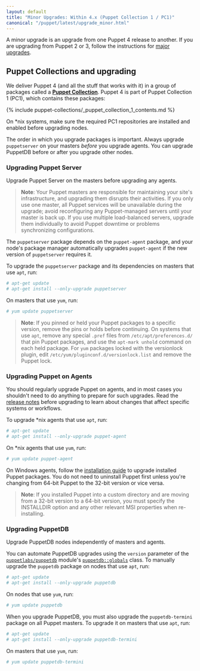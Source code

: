 ```yaml
---
layout: default
title: "Minor Upgrades: Within 4.x (Puppet Collection 1 / PC1)"
canonical: "/puppet/latest/upgrade_minor.html"
---
```


[`puppetlabs/puppetdb`]: https://forge.puppetlabs.com/puppetlabs/puppetdb
[Puppet Collection]: ./puppet_collections.md
[major upgrades]: ./upgrade_major_pre.html

A minor upgrade is an upgrade from one Puppet 4 release to another. If you are upgrading from Puppet 2 or 3, follow the instructions for [major upgrades][].

## Puppet Collections and upgrading

We deliver Puppet 4 (and all the stuff that works with it) in a group of packages called a **[Puppet Collection][]**. Puppet 4 is part of Puppet Collection 1 (PC1), which contains these packages:

{% include puppet-collections/_puppet_collection_1_contents.md %}

On \*nix systems, make sure the required PC1 repositories are installed and enabled before upgrading nodes.

The order in which you upgrade packages is important. Always upgrade `puppetserver` on your masters _before_ you upgrade agents. You can upgrade PuppetDB before or after you upgrade other nodes.

### Upgrading Puppet Server

Upgrade Puppet Server on the masters before upgrading any agents. 

> **Note**: Your Puppet masters are responsible for maintaining your site's infrastructure, and upgrading them disrupts their activities. If you only use one master, all Puppet services will be unavailable during the upgrade; avoid reconfiguring any Puppet-managed servers until your master is back up. If you use multiple load-balanced servers, upgrade them individually to avoid Puppet downtime or problems synchronizing configurations.

The `puppetserver` package depends on the `puppet-agent` package, and your node's package manager automatically upgrades `puppet-agent` if the new version of `puppetserver` requires it.

To upgrade the `puppetserver` package and its dependencies on masters that use `apt`, run:

~~~ bash
# apt-get update
# apt-get install --only-upgrade puppetserver
~~~

On masters that use `yum`, run:

~~~ bash
# yum update puppetserver
~~~

> **Note**: If you pinned or held your Puppet packages to a specific version, remove the pins or holds before continuing. On systems that use `apt`, remove any special `.pref` files from `/etc/apt/preferences.d/` that pin Puppet packages, and use the `apt-mark unhold` command on each held package. For `yum` packages locked with the versionlock plugin, edit `/etc/yum/pluginconf.d/versionlock.list` and remove the Puppet lock.

### Upgrading Puppet on Agents

You should regularly upgrade Puppet on agents, and in most cases you shouldn't need to do anything to prepare for such upgrades. Read the [release notes](./release_notes.html) before upgrading to learn about changes that affect specific systems or workflows.

To upgrade \*nix agents that use `apt`, run:

~~~ bash
# apt-get update
# apt-get install --only-upgrade puppet-agent
~~~

On \*nix agents that use `yum`, run:

~~~ bash
# yum update puppet-agent
~~~

On Windows agents, follow the [installation guide](./install_windows.html) to upgrade installed Puppet packages. You do not need to uninstall Puppet first unless you're changing from 64-bit Puppet to the 32-bit version or vice versa.

> **Note**: If you installed Puppet into a custom directory and are moving from a 32-bit version to a 64-bit version, you must specify the INSTALLDIR option and any other relevant MSI properties when re-installing.

### Upgrading PuppetDB

Upgrade PuppetDB nodes independently of masters and agents. 

You can automate PuppetDB upgrades using the `version` parameter of the [`puppetlabs/puppetdb`][] module's [`puppetdb::globals`](https://forge.puppetlabs.com/puppetlabs/puppetdb#usage) class. To manually upgrade the `puppetdb` package on nodes that use `apt`, run:

~~~ bash
# apt-get update
# apt-get install --only-upgrade puppetdb
~~~

On nodes that use `yum`, run:

~~~ bash
# yum update puppetdb
~~~

When you upgrade PuppetDB, you must also upgrade the `puppetdb-termini` package on all Puppet masters. To upgrade it on masters that use `apt`, run:

~~~ bash
# apt-get update
# apt-get install --only-upgrade puppetdb-termini
~~~

On masters that use `yum`, run:

~~~ bash
# yum update puppetdb-termini
~~~